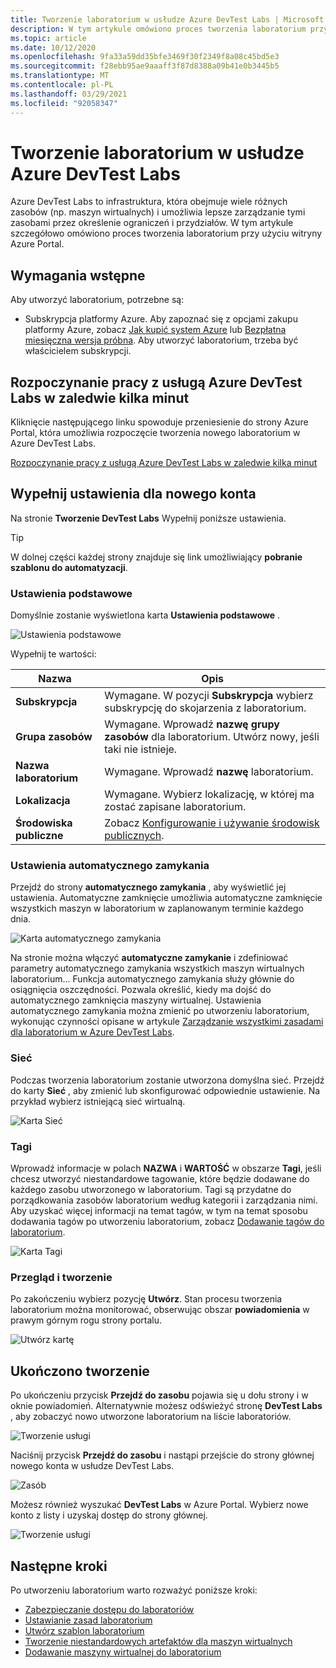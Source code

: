 ```yaml
---
title: Tworzenie laboratorium w usłudze Azure DevTest Labs | Microsoft Docs
description: W tym artykule omówiono proces tworzenia laboratorium przy użyciu Azure Portal i Azure DevTest Labs.
ms.topic: article
ms.date: 10/12/2020
ms.openlocfilehash: 9fa33a59dd35bfe3469f30f2349f8a08c45bd5e3
ms.sourcegitcommit: f28ebb95ae9aaaff3f87d8388a09b41e0b3445b5
ms.translationtype: MT
ms.contentlocale: pl-PL
ms.lasthandoff: 03/29/2021
ms.locfileid: "92058347"
---
```

# <a name="create-a-lab-in-azure-devtest-labs"></a>Tworzenie laboratorium w usłudze Azure DevTest Labs

Azure DevTest Labs to infrastruktura, która obejmuje wiele różnych zasobów (np. maszyn wirtualnych) i umożliwia lepsze zarządzanie tymi zasobami przez określenie ograniczeń i przydziałów. W tym artykule szczegółowo omówiono proces tworzenia laboratorium przy użyciu witryny Azure Portal.

## <a name="prerequisites"></a>Wymagania wstępne

Aby utworzyć laboratorium, potrzebne są:

* Subskrypcja platformy Azure. Aby zapoznać się z opcjami zakupu platformy Azure, zobacz [Jak kupić system Azure](https://azure.microsoft.com/pricing/purchase-options/) lub [Bezpłatna miesięczna wersja próbna](https://azure.microsoft.com/pricing/free-trial/). Aby utworzyć laboratorium, trzeba być właścicielem subskrypcji.

## <a name="get-started-with-azure-devtest-labs-in-minutes"></a>Rozpoczynanie pracy z usługą Azure DevTest Labs w zaledwie kilka minut

Kliknięcie następującego linku spowoduje przeniesienie do strony Azure Portal, która umożliwia rozpoczęcie tworzenia nowego laboratorium w Azure DevTest Labs.

[Rozpoczynanie pracy z usługą Azure DevTest Labs w zaledwie kilka minut](https://go.microsoft.com/fwlink/?LinkID=627034&clcid=0x409)

## <a name="fill-out-settings-for-your-new-account"></a>Wypełnij ustawienia dla nowego konta

Na stronie **Tworzenie DevTest Labs** Wypełnij poniższe ustawienia.

> [!TIP]
> W dolnej części każdej strony znajduje się link umożliwiający **pobranie szablonu do automatyzacji**.

### <a name="basic-settings"></a>Ustawienia podstawowe

Domyślnie zostanie wyświetlona karta **Ustawienia podstawowe** . 

![Ustawienia podstawowe](./media/devtest-lab-create-lab/basic-settings.png)

Wypełnij te wartości:

|Nazwa|Opis|
|---|---|
|**Subskrypcja** | Wymagane. W pozycji **Subskrypcja** wybierz subskrypcję do skojarzenia z laboratorium.|
|**Grupa zasobów**| Wymagane. Wprowadź **nazwę grupy zasobów** dla laboratorium. Utwórz nowy, jeśli taki nie istnieje.|
|**Nazwa laboratorium**| Wymagane. Wprowadź **nazwę** laboratorium.|
|**Lokalizacja**|Wymagane. Wybierz lokalizację, w której ma zostać zapisane laboratorium.|
|**Środowiska publiczne**| Zobacz [Konfigurowanie i używanie środowisk publicznych](devtest-lab-configure-use-public-environments.md).

### <a name="auto-shutdown-settings"></a>Ustawienia automatycznego zamykania

Przejdź do strony **automatycznego zamykania** , aby wyświetlić jej ustawienia. Automatyczne zamknięcie umożliwia automatyczne zamknięcie wszystkich maszyn w laboratorium w zaplanowanym terminie każdego dnia.

![Karta automatycznego zamykania](./media/devtest-lab-create-lab/auto-shutdown.png)

Na stronie można włączyć **automatyczne zamykanie** i zdefiniować parametry automatycznego zamykania wszystkich maszyn wirtualnych laboratorium... Funkcja automatycznego zamykania służy głównie do osiągnięcia oszczędności. Pozwala określić, kiedy ma dojść do automatycznego zamknięcia maszyny wirtualnej. Ustawienia automatycznego zamykania można zmienić po utworzeniu laboratorium, wykonując czynności opisane w artykule [Zarządzanie wszystkimi zasadami dla laboratorium w Azure DevTest Labs](./devtest-lab-set-lab-policy.md#set-auto-shutdown).

### <a name="networking"></a>Sieć

Podczas tworzenia laboratorium zostanie utworzona domyślna sieć. Przejdź do karty **Sieć** , aby zmienić lub skonfigurować odpowiednie ustawienie. Na przykład wybierz istniejącą sieć wirtualną.

![Karta Sieć ](./media/devtest-lab-create-lab/networking.png)

### <a name="tags"></a>Tagi

Wprowadź informacje w polach **NAZWA** i **WARTOŚĆ** w obszarze **Tagi**, jeśli chcesz utworzyć niestandardowe tagowanie, które będzie dodawane do każdego zasobu utworzonego w laboratorium. Tagi są przydatne do porządkowania zasobów laboratorium według kategorii i zarządzania nimi. Aby uzyskać więcej informacji na temat tagów, w tym na temat sposobu dodawania tagów po utworzeniu laboratorium, zobacz [Dodawanie tagów do laboratorium](devtest-lab-add-tag.md).

![Karta Tagi ](./media/devtest-lab-create-lab/tags.png)

### <a name="review-and-create"></a>Przegląd i tworzenie

Po zakończeniu wybierz pozycję **Utwórz**. Stan procesu tworzenia laboratorium można monitorować, obserwując obszar **powiadomienia** w prawym górnym rogu strony portalu. 

![Utwórz kartę](./media/devtest-lab-create-lab/create-1.png)

## <a name="completed-the-creation"></a>Ukończono tworzenie

Po ukończeniu przycisk **Przejdź do zasobu** pojawia się u dołu strony i w oknie powiadomień. Alternatywnie możesz odświeżyć stronę **DevTest Labs** , aby zobaczyć nowo utworzone laboratorium na liście laboratoriów.  

![Tworzenie usługi](./media/devtest-lab-create-lab/create-2.png)

Naciśnij przycisk **Przejdź do zasobu** i nastąpi przejście do strony głównej nowego konta w usłudze DevTest Labs.

![Zasób](./media/devtest-lab-create-lab/go-to-resource.png)

Możesz również wyszukać **DevTest Labs** w Azure Portal. Wybierz nowe konto z listy i uzyskaj dostęp do strony głównej. 

![Tworzenie usługi](./media/devtest-lab-create-lab/created.png)

## <a name="next-steps"></a>Następne kroki

Po utworzeniu laboratorium warto rozważyć poniższe kroki:

* [Zabezpieczanie dostępu do laboratoriów](devtest-lab-add-devtest-user.md)
* [Ustawianie zasad laboratorium](devtest-lab-set-lab-policy.md)
* [Utwórz szablon laboratorium](devtest-lab-create-template.md)
* [Tworzenie niestandardowych artefaktów dla maszyn wirtualnych](devtest-lab-artifact-author.md)
* [Dodawanie maszyny wirtualnej do laboratorium](devtest-lab-add-vm.md)

